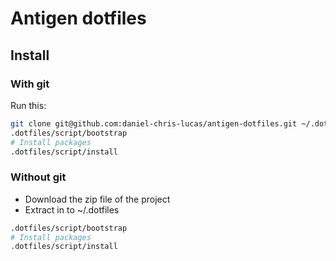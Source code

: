 # Antigen dotfiles

## Install

### With git

Run this:

```sh
git clone git@github.com:daniel-chris-lucas/antigen-dotfiles.git ~/.dotfiles
.dotfiles/script/bootstrap
# Install packages
.dotfiles/script/install
```

### Without git

- Download the zip file of the project
- Extract in to ~/.dotfiles

```sh
.dotfiles/script/bootstrap
# Install packages
.dotfiles/script/install
```